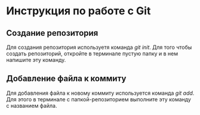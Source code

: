 # Инструкция по работе с Git

## Создание репозитория
Для создания репозитория используетя команда *git init*. Для того чтобы создать репозиторий, откройте в терминале пустую папку и в нем напишите эту команду.

## Добавление файла к коммиту
Для добавления файла к новому коммиту используется команда *git add*. Для этого в терминале с папкой-репозиторием выполните эту команду с названием файла.